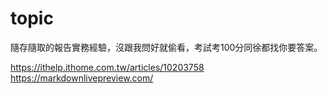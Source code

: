 # topic
隨存隨取的報告實務經驗，沒跟我問好就偷看，考試考100分同徐都找你要答案。

https://ithelp.ithome.com.tw/articles/10203758
https://markdownlivepreview.com/
